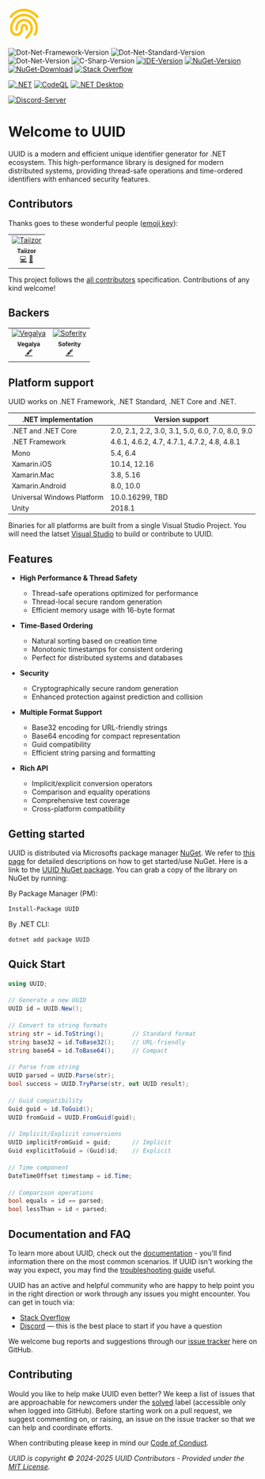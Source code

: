![Logo](.images/Logo.png)

![Dot-Net-Framework-Version](https://img.shields.io/badge/.NET%20Framework-%3E%3D4.8-blue)
![Dot-Net-Standard-Version](https://img.shields.io/badge/.NET%20Standard-%3E%3D2.0-blue)
![Dot-Net-Version](https://img.shields.io/badge/.NET-%3E%3D6.0-blue)
![C-Sharp-Version](https://img.shields.io/badge/C%23-Preview-blue.svg)
[![IDE-Version](https://img.shields.io/badge/IDE-VS2022-blue.svg)](https://visualstudio.microsoft.com/downloads)
[![NuGet-Version](https://img.shields.io/nuget/v/UUID.svg?label=NuGet)](https://www.nuget.org/packages/UUID)
[![NuGet-Download](https://img.shields.io/nuget/dt/UUID?label=Download)](https://www.nuget.org/api/v2/package/UUID)
[![Stack Overflow](https://img.shields.io/badge/Stack%20Overflow-UUID-orange.svg)](https://stackoverflow.com/questions/tagged/uuid)

[![.NET](https://github.com/Taiizor/UUID/actions/workflows/dotnet.yml/badge.svg)](https://github.com/Taiizor/UUID/actions/workflows/dotnet.yml)
[![CodeQL](https://github.com/Taiizor/UUID/actions/workflows/codeql-analysis.yml/badge.svg)](https://github.com/Taiizor/UUID/actions/workflows/codeql-analysis.yml)
[![.NET Desktop](https://github.com/Taiizor/UUID/actions/workflows/dotnet-desktop.yml/badge.svg)](https://github.com/Taiizor/UUID/actions/workflows/dotnet-desktop.yml)

[![Discord-Server](https://img.shields.io/discord/932386235538878534?label=Discord)](https://discord.gg/nxG977byXb)

# Welcome to UUID
UUID is a modern and efficient unique identifier generator for .NET ecosystem. This high-performance library is designed for modern distributed systems, providing thread-safe operations and time-ordered identifiers with enhanced security features.

## Contributors

Thanks goes to these wonderful people ([emoji key](https://allcontributors.org/docs/en/emoji-key)):

<table>
  <tr>
    <td align="center">
		<a href="https://github.com/Taiizor">
			<img src="https://avatars3.githubusercontent.com/u/41683699?s=460&v=4" width="80px;" alt="Taiizor"/>
			<br/>
			<sub>
				<b>Taiizor</b>
			</sub>
		</a>
		<br/>
		<a href="https://github.com/Taiizor/UUID/commits?author=Taiizor" title="Code">💻</a>
		<a href="https://www.vegalya.com" title="Ideas & Planning, Feedback">🤔</a>
	</td>
  </tr>
</table>

This project follows the [all contributors](https://github.com/all-contributors/all-contributors) specification. Contributions of any kind welcome!

## Backers

<table>
  <tr>
    <td align="center">
		<a href="https://github.com/Vegalya">
			<img src="https://avatars3.githubusercontent.com/u/98421771?s=200&v=4" width="80px;" alt="Vegalya"/>
			<br/>
			<sub>
				<b>Vegalya</b>
			</sub>
		</a>
		<br/>
		<a href="https://github.com/Vegalya" target="_blank" title="Content">🖋</a>
	</td>
    <td align="center">
		<a href="https://github.com/Soferity">
			<img src="https://avatars3.githubusercontent.com/u/63516515?s=200&v=4" width="80px;" alt="Soferity"/>
			<br/>
			<sub>
				<b>Soferity</b>
			</sub>
		</a>
		<br/>
		<a href="https://github.com/Soferity" target="_blank" title="Content">🖋</a>
	</td>
  </tr>
</table>

## Platform support

UUID works on .NET Framework, .NET Standard, .NET Core and .NET.

<table>
   <thead>
      <tr>
         <th>.NET implementation</th>
         <th>Version support</th>
      </tr>
   </thead>
   <tbody>
      <tr>
         <td>.NET and .NET Core</td>
         <td>2.0, 2.1, 2.2, 3.0, 3.1, 5.0, 6.0, 7.0, 8.0, 9.0</td>
      </tr>
      <tr>
         <td>.NET Framework</td>
         <td>4.6.1, 4.6.2, 4.7, 4.7.1, 4.7.2, 4.8, 4.8.1</td>
      </tr>
      <tr>
         <td>Mono</td>
         <td>5.4, 6.4</td>
      </tr>
      <tr>
         <td>Xamarin.iOS</td>
         <td>10.14, 12.16</td>
      </tr>
      <tr>
         <td>Xamarin.Mac</td>
         <td>3.8, 5.16</td>
      </tr>
      <tr>
         <td>Xamarin.Android</td>
         <td>8.0, 10.0</td>
      </tr>
      <tr>
         <td>Universal Windows Platform</td>
         <td>10.0.16299, TBD</td>
      </tr>
      <tr>
         <td>Unity</td>
         <td>2018.1</td>
      </tr>
   </tbody>
</table>

Binaries for all platforms are built from a single Visual Studio Project. You will need the latset [Visual Studio](https://visualstudio.microsoft.com/downloads) to build or contribute to UUID.

## Features

- **High Performance & Thread Safety**
  - Thread-safe operations optimized for performance
  - Thread-local secure random generation
  - Efficient memory usage with 16-byte format

- **Time-Based Ordering**
  - Natural sorting based on creation time
  - Monotonic timestamps for consistent ordering
  - Perfect for distributed systems and databases

- **Security**
  - Cryptographically secure random generation
  - Enhanced protection against prediction and collision

- **Multiple Format Support**
  - Base32 encoding for URL-friendly strings
  - Base64 encoding for compact representation
  - Guid compatibility
  - Efficient string parsing and formatting

- **Rich API**
  - Implicit/explicit conversion operators
  - Comparison and equality operations
  - Comprehensive test coverage
  - Cross-platform compatibility

## Getting started

UUID is distributed via Microsofts package manager [NuGet](https://www.nuget.org). We refer to [this page](https://docs.microsoft.com/en-gb/nuget) for detailed descriptions on how to get started/use NuGet. Here is a link to the [UUID NuGet package](https://www.nuget.org/packages/UUID).
You can grab a copy of the library on NuGet by running:

By Package Manager (PM): 
```sh 
Install-Package UUID
```

By .NET CLI: 
```sh 
dotnet add package UUID
```

## Quick Start

```csharp
using UUID;

// Generate a new UUID
UUID id = UUID.New();

// Convert to string formats
string str = id.ToString();        // Standard format
string base32 = id.ToBase32();     // URL-friendly
string base64 = id.ToBase64();     // Compact

// Parse from string
UUID parsed = UUID.Parse(str);
bool success = UUID.TryParse(str, out UUID result);

// Guid compatibility
Guid guid = id.ToGuid();
UUID fromGuid = UUID.FromGuid(guid);

// Implicit/Explicit conversions
UUID implicitFromGuid = guid;      // Implicit
Guid explicitToGuid = (Guid)id;    // Explicit

// Time component
DateTimeOffset timestamp = id.Time;

// Comparison operations
bool equals = id == parsed;
bool lessThan = id < parsed;
```

## Documentation and FAQ

To learn more about UUID, check out the [documentation](https://github.com/Taiizor/UUID/wiki) - you'll find information there on the most common scenarios. If UUID isn't working the way you expect, you may find the [troubleshooting guide](https://github.com/Taiizor/UUID/wiki/Debugging-and-Diagnostics) useful.

UUID has an active and helpful community who are happy to help point you in the right direction or work through any issues you might encounter. You can get in touch via:

 * [Stack Overflow](http://stackoverflow.com/questions/tagged/UUID)
 * [Discord](https://discord.gg/nxG977byXb) &mdash; this is the best place to start if you have a question

We welcome bug reports and suggestions through our [issue tracker](https://github.com/Taiizor/UUID/issues) here on GitHub.

## Contributing

Would you like to help make UUID even better? We keep a list of issues that are approachable for newcomers under the [solved](https://github.com/Taiizor/UUID/issues?q=is%3Aissue+label%3Asolved) label (accessible only when logged into GitHub). Before starting work on a pull request, we suggest commenting on, or raising, an issue on the issue tracker so that we can help and coordinate efforts.

When contributing please keep in mind our [Code of Conduct](CODE_OF_CONDUCT.md).

_UUID is copyright &copy; 2024-2025 UUID Contributors - Provided under the [MIT License](LICENSE)._